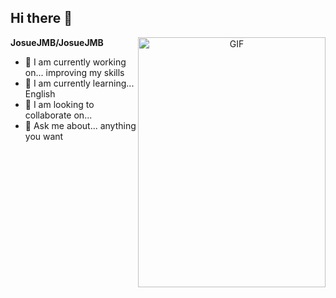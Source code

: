 ## Hi there 👋


**JosueJMB/JosueJMB** 
<a target="_blank" align="center">
  <img align="right" top="500" height="400" width="300" alt="GIF" src="https://media4.giphy.com/media/v1.Y2lkPTc5MGI3NjExNGJqbGVkeHRyamZ3cndwZDRlaDFzc3VmeGl6YW94NTNmN3NmMWUwdiZlcD12MV9pbnRlcm5hbF9naWZfYnlfaWQmY3Q9Zw/11ZSwQNWba4YF2/giphy.gif">
</a>


- 🔭 I am currently working on... improving my skills
- 🌱 I am currently learning... English
- 👯 I am looking to collaborate on...
- 💬 Ask me about... anything you want

</br>

